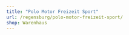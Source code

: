 ```yaml
---
title: "Polo Motor Freizeit Sport"
url: /regensburg/polo-motor-freizeit-sport/
shop: Warenhaus
---
```


